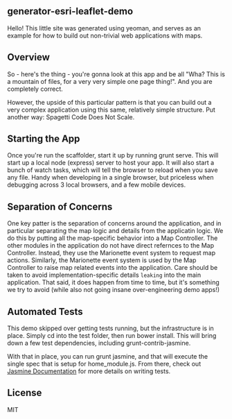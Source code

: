 ## generator-esri-leaflet-demo

Hello! This little site was generated using yeoman, and serves as an example for how to build out non-trivial web applications with maps.

## Overview
So - here's the thing - you're gonna look at this app and be all "Wha? This is a mountain of files, for a very very simple one page thing!". And you are completely correct. 

However, the upside of this particular pattern is that you can build out a very complex application using this same, relatively simple structure. Put another way: Spagetti Code Does Not Scale.



## Starting the App

Once you're run the scaffolder, start it up by running grunt serve. This will start up a local node (express) server to host your app. It will also start a bunch of watch tasks, which will tell the browser to reload when you save any file. Handy when developing in a single browser, but priceless when debugging across 3 local browsers, and a few mobile devices.

## Separation of Concerns
One key patter is the separation of concerns around the application, and in particular separating the map logic and details from the applicatin logic. We do this
by putting all the map-specific behavior into a Map Controller. The other modules in the application do not have direct refernces to the Map Controller. Instead, they use the Marionette event system to request map actions. Similarly, the Marionette event system is used by the Map Controller to raise map related events into the application. Care should be taken to avoid implementation-specific details `leaking` into the main application. That said, it does happen from time to time, but it's something we try to avoid (while also not going insane over-engineering demo apps!)
      
## Automated Tests

This demo skipped over getting tests running, but the infrastructure is in place. Simply cd into the test folder, then run bower install. This will bring down a few
test dependencies, including grunt-contrib-jasmine.

With that in place, you can run grunt jasmine, and that will execute the single spec that is setup for home_module.js. From there, check out <a href="http://jasmine.github.io/2.0/introduction.html">Jasmine Documentation</a> for more details on writing tests.
    


## License

MIT
